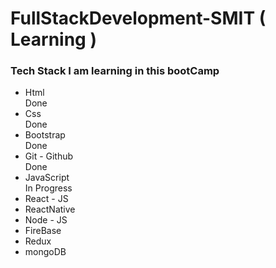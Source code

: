 <h1>FullStackDevelopment-SMIT  ( Learning )</h1>

<h3>Tech Stack I am learning in this bootCamp</h3>

<ul>

<li>Html</li>   Done
<li>Css</li>    Done
<li>Bootstrap</li>    Done
<li>Git - Github</li>   Done
<li>JavaScript</li>   In Progress
<li>React - JS</li>
<li>ReactNative</li>
<li>Node - JS</li>
<li>FireBase</li>
<li>Redux</li>
<li>mongoDB</li>

</ul>
